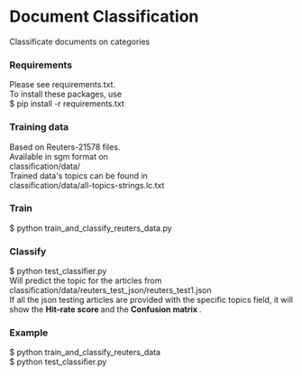 # Document Classification
Classificate documents on categories


### Requirements
Please see requirements.txt.
<br />
To install these packages, use
<br />
$ pip install -r requirements.txt

### Training data
Based on Reuters-21578 files.
<br />
Available in sgm format on 
<br />
classification/data/ 
<br />
Trained data's topics can be found in
<br />
classification/data/all-topics-strings.lc.txt

### Train 
$ python train_and_classify_reuters_data.py 

### Classify 
$ python test_classifier.py 
<br />
    Will predict the topic for the articles from 
<br />
classification/data/reuters_test_json/reuters_test1.json 
<br />
    If all the json testing articles are provided with 
the specific topics field, it will show the 
<b> Hit-rate score </b> and the <b> Confusion matrix </b>. 

### Example
$ python train_and_classify_reuters_data 
<br />
$ python test_classifier.py
